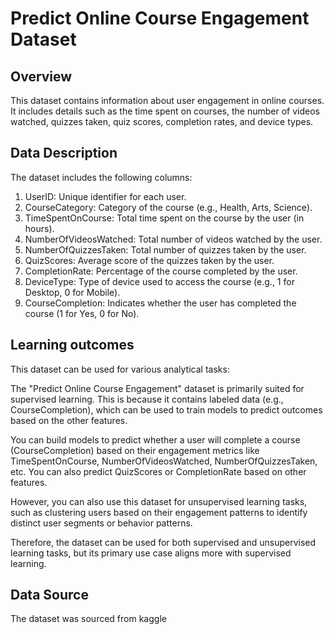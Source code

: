 # Predict Online Course Engagement Dataset
## Overview
This dataset contains information about user engagement in online courses. 
It includes details such as the time spent on courses, the number of videos watched, quizzes taken, quiz scores, completion rates, and device types.

## Data Description
The dataset includes the following columns:

1. UserID: Unique identifier for each user.
2. CourseCategory: Category of the course (e.g., Health, Arts, Science).
3. TimeSpentOnCourse: Total time spent on the course by the user (in hours).
4. NumberOfVideosWatched: Total number of videos watched by the user.
5. NumberOfQuizzesTaken: Total number of quizzes taken by the user.
6. QuizScores: Average score of the quizzes taken by the user.
7. CompletionRate: Percentage of the course completed by the user.
8. DeviceType: Type of device used to access the course (e.g., 1 for Desktop, 0 for Mobile).
9. CourseCompletion: Indicates whether the user has completed the course (1 for Yes, 0 for No).

## Learning outcomes
This dataset can be used for various analytical tasks:

The "Predict Online Course Engagement" dataset is primarily suited for supervised learning. 
This is because it contains labeled data (e.g., CourseCompletion), which can be used to train models to predict outcomes based on the other features.

You can build models to predict whether a user will complete a course (CourseCompletion) based on their engagement metrics like TimeSpentOnCourse, NumberOfVideosWatched, NumberOfQuizzesTaken, etc.
You can also predict QuizScores or CompletionRate based on other features.

However, you can also use this dataset for unsupervised learning tasks, such as clustering users based on their engagement patterns to identify distinct user segments or behavior patterns.

Therefore, the dataset can be used for both supervised and unsupervised learning tasks, but its primary use case aligns more with supervised learning.

## Data Source
The dataset was sourced from kaggle
